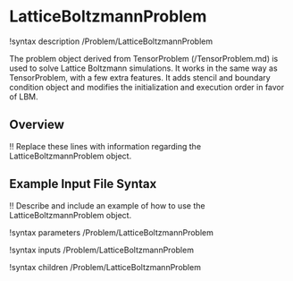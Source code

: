 # LatticeBoltzmannProblem

!syntax description /Problem/LatticeBoltzmannProblem

The problem object derived from TensorProblem (/TensorProblem.md) is used to solve Lattice Boltzmann simulations. It works in the same way as TensorProblem, with a few extra features. It adds stencil and boundary condition object and modifies the initialization and execution order in favor of LBM.

## Overview

!! Replace these lines with information regarding the LatticeBoltzmannProblem object.

## Example Input File Syntax

!! Describe and include an example of how to use the LatticeBoltzmannProblem object.

!syntax parameters /Problem/LatticeBoltzmannProblem

!syntax inputs /Problem/LatticeBoltzmannProblem

!syntax children /Problem/LatticeBoltzmannProblem
